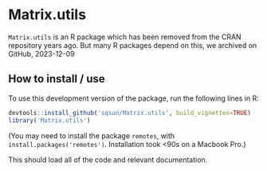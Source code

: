 # Matrix.utils

`Matrix.utils` is an R package which has been removed from the CRAN repository years ago. But many R packages depend on this, we archived on GitHub, 2023-12-09


## How to install / use

To use this development version of the package, run the following lines in R:
```R
devtools::install_github('sqsun/Matrix.utils', build_vignettes=TRUE)
library('Matrix.utils')
```
(You may need to install the package `remotes`, with `install.packages('remotes')`. Installation took <90s on a Macbook Pro.)

This should load all of the code and relevant documentation. 
